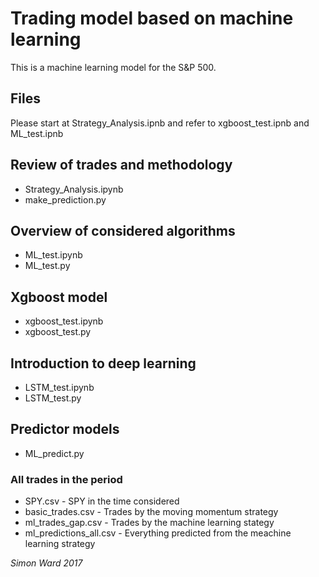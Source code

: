 # Trading model based on machine learning

This is a machine learning model for the S&P 500.

## Files
Please start at Strategy_Analysis.ipnb and refer to xgboost_test.ipnb and ML_test.ipnb

## Review of trades and methodology
* Strategy_Analysis.ipynb
* make_prediction.py

## Overview of considered algorithms
* ML_test.ipynb
* ML_test.py

## Xgboost model
* xgboost_test.ipynb
* xgboost_test.py

## Introduction to deep learning
* LSTM_test.ipynb
* LSTM_test.py

## Predictor models
* ML_predict.py

### All trades in the period
* SPY.csv  - SPY in the time considered
* basic_trades.csv - Trades by the moving momentum strategy 
* ml_trades_gap.csv - Trades by the machine learning stategy
* ml_predictions_all.csv - Everything predicted from the meachine learning strategy

_Simon Ward 2017_
